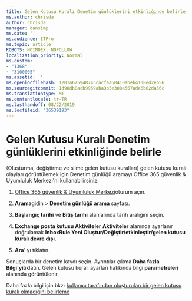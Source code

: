 ```yaml
---
title: Gelen Kutusu Kuralı Denetim günlüklerini etkinliğinde belirle
ms.author: chrisda
author: chrisda
manager: dansimp
ms.date: ''
ms.audience: ITPro
ms.topic: article
ROBOTS: NOINDEX, NOFOLLOW
localization_priority: Normal
ms.custom:
- "1368"
- "3100005"
ms.assetid: ''
ms.openlocfilehash: 1201a625948743cacfaa58410abeb4108ed2eb56
ms.sourcegitcommit: 1d98db8acb9959aba3b5e308a567ade6b62da56c
ms.translationtype: MT
ms.contentlocale: tr-TR
ms.lasthandoff: 08/22/2019
ms.locfileid: "36539193"
---
```

# <a name="identify-inbox-rule-activity-in-audit-logs"></a>Gelen Kutusu Kuralı Denetim günlüklerini etkinliğinde belirle

(Oluşturma, değiştirme ve silme gelen kutusu kuralları) gelen kutusu kuralı olayları görüntülemek için Denetim günlüğü aramayı Office 365 güvenlik & Uyumluluk Merkezi'ni kullanabilirsiniz.

1. [Office 365 güvenlik & Uyumluluk Merkezi](https://protection.office.com/)oturum açın.

2. **Arama**gidin > **Denetim günlüğü arama** sayfası.

3. **Başlangıç tarihi** ve **Bitiş tarihi** alanlarında tarih aralığını seçin.

4. **Exchange posta kutusu Aktiviteler** **Aktiviteler** alanında ayarlanır doğrulamak **InboxRule Yeni Oluştur/Değiştir/etkinleştir/gelen kutusu kuralı devre dışı**.

5. **Ara**' yı tıklatın.

Sonuçlarda bir denetim kaydı seçin. Ayrıntılar çıkma **Daha fazla Bilgi'yi**tıklatın. Gelen kutusu kuralı ayarları hakkında bilgi **parametreleri** alanında görüntülenir.

Daha fazla bilgi için bkz: [kullanıcı tarafından oluşturulan bir gelen kutusu kuralı olmadığını belirleme](https://docs.microsoft.com//office365/securitycompliance/auditing-troubleshooting-scenarios#determining-if-a-user-created-an-inbox-rule)
